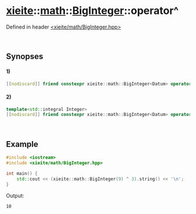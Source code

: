 # [xieite](../../../xieite.md)\:\:[math](../../../math.md)\:\:[BigInteger<Datum>](../../BigInteger.md)\:\:operator^
Defined in header [<xieite/math/BigInteger.hpp>](../../../../include/xieite/math/BigInteger.hpp)

&nbsp;

## Synopses
#### 1)
```cpp
[[nodiscard]] friend constexpr xieite::math::BigInteger<Datum> operator^(const xieite::math::BigInteger<Datum>& leftOperand, const xieite::math::BigInteger<Datum>& rightOperand) noexcept;
```
#### 2)
```cpp
template<std::integral Integer>
[[nodiscard]] friend constexpr xieite::math::BigInteger<Datum> operator^(const xieite::math::BigInteger<Datum>& leftOperand, const Integer rightOperand) noexcept;
```

&nbsp;

## Example
```cpp
#include <iostream>
#include <xieite/math/BigInteger.hpp>

int main() {
    std::cout << (xieite::math::BigInteger(9) ^ 3).string() << '\n';
}
```
Output:
```
10
```
